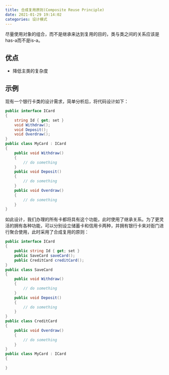 ```yaml
---
title: 合成复用原则(Composite Reuse Principle)
date: 2021-01-29 19:14:02
categories: 设计模式
---
```


尽量使用对象的组合，而不是继承来达到复用的目的，类与类之间的关系应该是has-a而不是is-a。

## 优点

* 降低主类的复杂度

## 示例

现有一个银行卡类的设计需求，简单分析后，将代码设计如下：

```c#
public interface ICard
{
    string Id { get; set }
    void Withdraw();
    void Deposit();
    void Overdraw();
}
public class MyCard : ICard
{
    public void Withdraw()
    {
        // do something
    }
    public void Deposit()
    {
        // do something
    }
    public void Overdraw()
    {
        // do something
    }
}
```

如此设计，我们办理的所有卡都将具有这个功能，此时使用了继承关系。为了更灵活的拥有各种功能，可以分别设立储蓄卡和信用卡两种，并拥有银行卡来对衙门进行聚合使用，此时采用了合成复用的原则：

``` c#
public interface ICard
{
    public string Id { get; set }
    public SaveCard saveCard();
    public CreditCard creditCard();
}
public class SaveCard
{
    public void Withdraw()
    {
        // do something
    }
    public void Deposit()
    {
        // do something
    }
}
public class CreditCard
{
    public void Overdraw()
    {
        // do something
    }
}
public class MyCard : ICard
{
    
}
```
